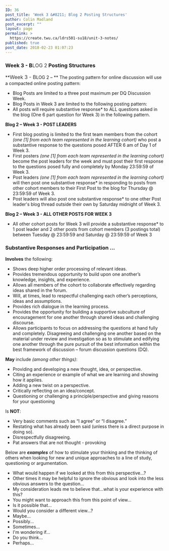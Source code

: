 ```yaml
---
ID: 36
post_title: 'Week 3 &#8211; Blog 2 Posting Structures'
author: Colin Madland
post_excerpt: ""
layout: page
permalink: >
  https://create.twu.ca/ldrs501-su18/unit-3-notes/
published: true
post_date: 2018-02-23 01:07:23
---
```

### Week 3 - B<span style="float: none;background-color: transparent;color: #333333;cursor: text;font-family: -apple-system,BlinkMacSystemFont,'Segoe UI',Roboto,Oxygen-Sans,Ubuntu,Cantarell,'Helvetica Neue',sans-serif;font-size: 16px;font-style: normal;font-variant: normal;font-weight: 400;letter-spacing: normal;text-align: left;text-decoration: none;text-indent: 0px">LOG 2</span> Posting Structures

**<span style="float: none;background-color: transparent;color: #333333;font-family: -apple-system,BlinkMacSystemFont,'Segoe UI',Roboto,Oxygen-Sans,Ubuntu,Cantarell,'Helvetica Neue',sans-serif;font-size: 16px;font-style: normal;font-variant: normal;font-weight: 400;letter-spacing: normal;line-height: 22.4px;text-align: left;text-decoration: none;text-indent: 0px">Week 3 - <span>B</span></span>LOG 2 – ** The posting pattern for online discussion will use a compacted online posting pattern:

* Blog Posts are limited to a three post maximum per DQ Discussion Week.
* Blog Posts in Week 3 are limited to the following posting pattern:
* All posts will require substantive response* to ALL questions asked in the blog (One 6 part question for Week 3) in the following pattern.

**Blog 2 – Week 3 - POST LEADERS**

* First blog posting is limited to the first team members from the cohort _(one [1] from each team represented in the learning cohort)_ who post a substantive response to the questions posed AFTER 6 am of Day 1 of Week 3.
* First posters _(one [1] from each team represented in the learning cohort)_ become the post leaders for the week and must post their first response to the questions posed fully and completely by Monday 23:59:59 of Week 3.
* Post leaders _(one [1] from each team represented in the learning cohort)_ will then post one substantive response* in responding to posts from other cohort members to their First Post to the blog for Thursday @ 23:59:59 of Week 3.
* Post leaders will also post one substantive response* to one other Post leader's blog thread outside their own by Saturday midnight of Week 3.

**Blog 2 – Week 3 - ALL OTHER POSTS FOR WEEK 3**

* All other cohort posts for Week 3 will provide a substantive response* to 1 post leader and 2 other posts from cohort members (3 postings total) between Tuesday @ 23:59:59 and Saturday @ 23:59:59 of Week 3

### Substantive Responses and Participation ...

**Involves** the following:

* Shows deep higher order processing of relevant ideas.
* Provides tremendous opportunity to build upon one another’s knowledge, insights, and experience.
* Allows all members of the cohort to collaborate effectively regarding ideas shared in the forum.
* Will, at times, lead to respectful challenging each other’s perceptions, ideas and assumptions.
* Provides rich dialogue in the learning process.
* Provides the opportunity for building a supportive subculture of encouragement for one another through shared ideas and challenging discourse.
* Allows participants to focus on addressing the questions at hand fully and completely. Disagreeing and challenging one another based on the material under review and investigation so as to stimulate and edifying one another through the pure pursuit of the best information within the best framework of discussion – forum discussion questions (DQ).

**May** include _(among other things)_:

* Providing and developing a new thought, idea, or perspective.
* Citing an experience or example of what we are learning and showing how it applies.
* Adding a new twist on a perspective.
* Critically reflecting on an idea/concept.
* Questioning or challenging a principle/perspective and giving reasons for your questioning

Is **NOT**:

* Very basic comments such as “I agree” or “I disagree.”
* Restating what has already been said (unless there is a direct purpose in doing so).
* Disrespectfully disagreeing.
* Pat answers that are not thought - provoking

Below are _**examples**_ of how to stimulate your thinking and the thinking of others when looking for new and unique approaches to a line of study, questioning or argumentation.

* What would happen if we looked at this from this perspective...?
* Other times it may be helpful to ignore the obvious and look into the less obvious answers to the question...
* My consideration leads me to believe that...what is your experience with this?
* You might want to approach this from this point of view...
* Is it possible that...
* Would you consider a different view...?
* Maybe...
* Possibly...
* Sometimes...
* I'm wondering if...
* Do you think...
* Perhaps…
